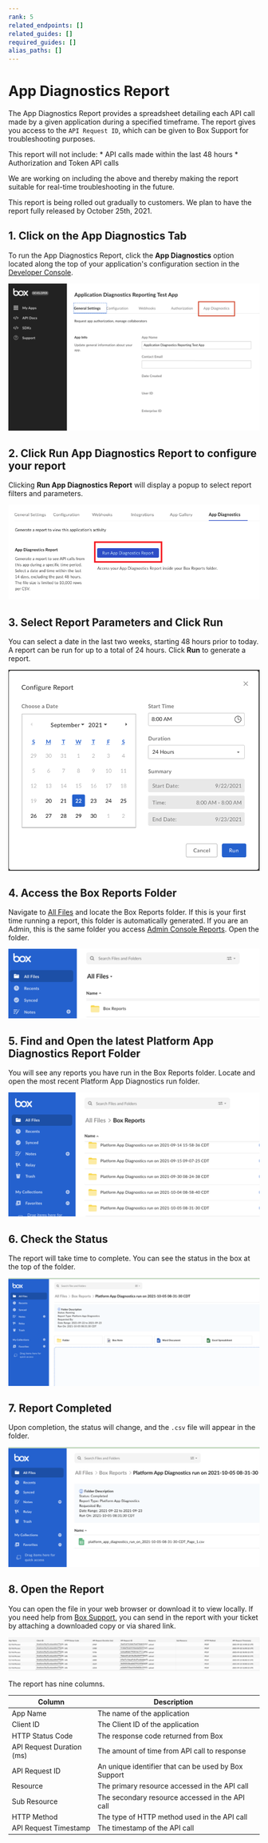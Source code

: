 ```yaml
---
rank: 5
related_endpoints: []
related_guides: []
required_guides: []
alias_paths: []
---
```


# App Diagnostics Report

The App Diagnostics Report provides a spreadsheet detailing each API call made
by a given application during a specified timeframe. The report gives you
access to the `API Request ID`, which can be given to Box Support for
troubleshooting purposes.

<Message type='warning'>
  This report will not include:
    * API calls made within the last 48 hours
    * Authorization and Token API calls

  We are working on including the above and thereby making the report suitable
  for real-time troubleshooting in the future.
</Message>


<Message type="notice">
This report is being rolled out gradually to customers. We plan to have the
report fully released by October 25th, 2021.
</Message>


## 1. Click on the **App Diagnostics** Tab

To run the App Diagnostics Report, click the **App Diagnostics** option located
along the top of your application's configuration section in
the [Developer Console][console].

<ImageFrame center shadow>

![New Menu Option](./images/New-Menu-Option.png)

</ImageFrame>

## 2. Click **Run App Diagnostics Report** to configure your report

Clicking **Run App Diagnostics Report** will display a popup to select report
filters and parameters.

<ImageFrame center shadow>

![App Diagnostic Menu](./images/Menu-Option-Screen.png)

</ImageFrame>

## 3. Select Report Parameters and Click **Run**

You can select a date in the last two weeks, starting 48 hours prior to today.
A report can be run for up to a total of 24 hours. Click **Run** to
generate a report.

<ImageFrame center shadow>

![Report Options](./images/Report-Option-Screen.png)

</ImageFrame>

## 4. Access the Box Reports Folder

Navigate to [All Files][allfiles] and locate the Box Reports folder. If this is
your first time running a report, this folder is automatically generated. If
you are an Admin, this is the same folder you access
[Admin Console Reports][reports]. Open the folder.

<ImageFrame center shadow>

![Box Report Folder](./images/Box-Report-Folder.png)

</ImageFrame>

## 5. Find and Open the latest Platform App Diagnostics Report Folder

You will see any reports you have run in the Box Reports folder.
Locate and open the most recent Platform App Diagnostics run folder.

<ImageFrame center shadow>

![Box Report Folder Contents](./images/Box-Report-Folder-Contents.png)

</ImageFrame>

## 6. Check the Status

The report will take time to complete. You can see the status in the box at the
top of the folder.

<ImageFrame center shadow>

![Status Screen](./images/App-Diagnostics-Status.png)

</ImageFrame>

## 7. Report Completed

Upon completion, the status will change, and the `.csv` file will appear in the
folder.

<ImageFrame center shadow>

![Diagnostics Report](./images/Diagnostics-Report.png)

</ImageFrame>

## 8. Open the Report

You can open the file in your web browser or download it to view locally. If
you need help from [Box Support][support], you can send in the report with your
ticket by attaching a downloaded copy or via shared link.

<ImageFrame center shadow>

![Report Details](./images/Report-Details.png)

</ImageFrame>

The report has nine columns.

| Column | Description        |                                                                                                                                                                                    |
| --------------- | -------------- | ---------------------------------------------------------------------------------------------------------------------------------------------------------------------------------- |
| App Name                  | The name of the application |
| Client ID                 | The Client ID of the application |
| HTTP Status Code          | The response code returned from Box |
| API Request Duration (ms) | The amount of time from API call to response |
| API Request ID            | An unique identifier that can be used by Box Support                            |
| Resource                  | The primary resource accessed in the API call |
| Sub Resource              | The secondary resource accessed in the API call |
| HTTP Method               | The type of HTTP method used in the API call |
| API Request Timestamp     | The timestamp of the API call |

[support]: https://support.box.com/hc/en-us/requests/new
[console]: https://app.box.com/developers/console
[allfiles]: https://app.box.com/folder/0
<!-- i18n-enable localize-links -->
[reports]: https://support.box.com/hc/en-us/articles/360043696534-Running-Reports
<!-- i18n-disable localize-links -->

